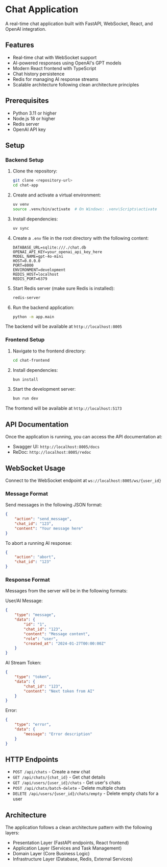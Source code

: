 # Chat Application

A real-time chat application built with FastAPI, WebSocket, React, and OpenAI integration.

## Features

- Real-time chat with WebSocket support
- AI-powered responses using OpenAI's GPT models
- Modern React frontend with TypeScript
- Chat history persistence
- Redis for managing AI response streams
- Scalable architecture following clean architecture principles

## Prerequisites

- Python 3.11 or higher
- Node.js 18 or higher
- Redis server
- OpenAI API key

## Setup

### Backend Setup

1. Clone the repository:

    ```bash
    git clone <repository-url>
    cd chat-app
    ```

2. Create and activate a virtual environment:

    ```bash
    uv venv
    source .venv/bin/activate  # On Windows: .venv\Scripts\activate
    ```

3. Install dependencies:

    ```bash
    uv sync
    ```

4. Create a `.env` file in the root directory with the following content:

    ```env
    DATABASE_URL=sqlite:///./chat.db
    OPENAI_API_KEY=your_openai_api_key_here
    MODEL_NAME=gpt-4o-mini
    HOST=0.0.0.0
    PORT=8000
    ENVIRONMENT=development
    REDIS_HOST=localhost
    REDIS_PORT=6379
    ```

5. Start Redis server (make sure Redis is installed):

    ```bash
    redis-server
    ```

6. Run the backend application:

    ```bash
    python -m app.main
    ```

The backend will be available at `http://localhost:8005`

### Frontend Setup

1. Navigate to the frontend directory:

    ```bash
    cd chat-frontend
    ```

2. Install dependencies:

    ```bash
    bun install
    ```

3. Start the development server:

    ```bash
    bun run dev
    ```

The frontend will be available at `http://localhost:5173`

## API Documentation

Once the application is running, you can access the API documentation at:

- Swagger UI: `http://localhost:8005/docs`
- ReDoc: `http://localhost:8005/redoc`

## WebSocket Usage

Connect to the WebSocket endpoint at `ws://localhost:8005/ws/{user_id}`

### Message Format

Send messages in the following JSON format:

```json
{
    "action": "send_message",
    "chat_id": "123",
    "content": "Your message here"
}
```

To abort a running AI response:

```json
{
    "action": "abort",
    "chat_id": "123"
}
```

### Response Format

Messages from the server will be in the following formats:

User/AI Message:

```json
{
    "type": "message",
    "data": {
        "id": "1",
        "chat_id": "123",
        "content": "Message content",
        "role": "user",
        "created_at": "2024-01-27T00:00:00Z"
    }
}
```

AI Stream Token:

```json
{
    "type": "token",
    "data": {
        "chat_id": "123",
        "content": "Next token from AI"
    }
}
```

Error:

```json
{
    "type": "error",
    "data": {
        "message": "Error description"
    }
}
```

## HTTP Endpoints

- `POST /api/chats` - Create a new chat
- `GET /api/chats/{chat_id}` - Get chat details
- `GET /api/users/{user_id}/chats` - Get user's chats
- `POST /api/chats/batch-delete` - Delete multiple chats
- `DELETE /api/users/{user_id}/chats/empty` - Delete empty chats for a user

## Architecture

The application follows a clean architecture pattern with the following layers:

- Presentation Layer (FastAPI endpoints, React frontend)
- Application Layer (Services and Task Management)
- Domain Layer (Core Business Logic)
- Infrastructure Layer (Database, Redis, External Services)

